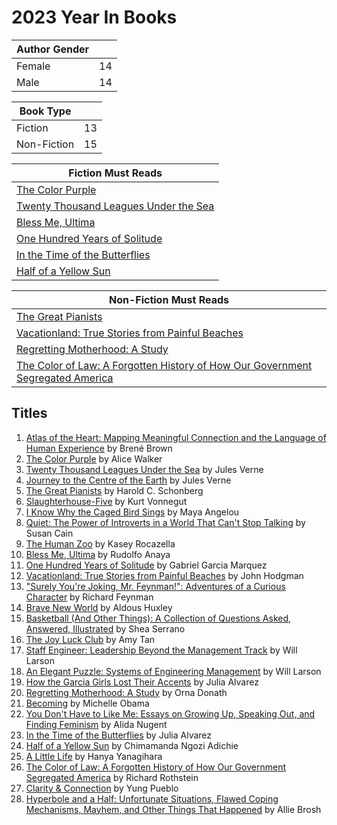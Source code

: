 # 2023 Year In Books

|Author Gender||
|-|-|
|Female| 14 |
|Male | 14 |

|Book Type||
|-|-|
|Fiction|13|
|Non-Fiction|15|

|Fiction Must Reads|
|-|
|[The Color Purple](https://www.barnesandnoble.com/w/color-purple-alice-walker/1100608832?ean=9780143135692)|
|[Twenty Thousand Leagues Under the Sea](https://www.barnesandnoble.com/w/twenty-thousand-leagues-under-the-sea-jules-verne/1100065464?ean=9780241198773)|
|[Bless Me, Ultima](https://www.barnesandnoble.com/w/bless-me-ultima-rudolfo-a-anaya/1100608829?ean=9780143137221)|
|[One Hundred Years of Solitude](https://www.barnesandnoble.com/w/one-hundred-years-of-solitude-gabriel-garc-a-m-rquez/1116668495?ean=9780060883287)|
|[In the Time of the Butterflies](https://www.barnesandnoble.com/w/in-the-time-of-the-butterflies-julia-alvarez/1103275566?ean=9781565129764)|
|[Half of a Yellow Sun](https://www.barnesandnoble.com/w/half-of-a-yellow-sun-chimamanda-ngozi-adichie/1100619131?ean=9781400095209)|

|Non-Fiction Must Reads|
|-|
|[The Great Pianists](https://www.barnesandnoble.com/w/great-pianists-from-mozart-to-the-present-harold-c-schonberg/1001189686?ean=9780671638375)|
|[Vacationland: True Stories from Painful Beaches](https://www.barnesandnoble.com/w/vacationland-john-hodgman/1126048979?ean=9780735224827)|
|[Regretting Motherhood: A Study](https://www.barnesandnoble.com/w/regretting-motherhood-orna-donath/1125454088?ean=9781623171377)|
|[The Color of Law: A Forgotten History of How Our Government Segregated America](https://www.barnesandnoble.com/w/the-color-of-law-richard-rothstein/1124822159?ean=9781631494536)|

## Titles

1. [Atlas of the Heart: Mapping Meaningful Connection and the Language of Human Experience](https://www.barnesandnoble.com/w/atlas-of-the-heart-bren-brown/1140074986?ean=9780399592553) by Brené Brown
1. [The Color Purple](https://www.barnesandnoble.com/w/color-purple-alice-walker/1100608832?ean=9780143135692) by Alice Walker
1. [Twenty Thousand Leagues Under the Sea](https://www.barnesandnoble.com/w/twenty-thousand-leagues-under-the-sea-jules-verne/1100065464?ean=9780241198773) by Jules Verne
1. [Journey to the Centre of the Earth](https://www.barnesandnoble.com/w/journey-to-the-center-of-the-earth-jules-verne/1100248018?ean=9780451532152) by Jules Verne
1. [The Great Pianists](https://www.barnesandnoble.com/w/great-pianists-from-mozart-to-the-present-harold-c-schonberg/1001189686?ean=9780671638375) by Harold C. Schonberg
1. [Slaughterhouse-Five](https://www.barnesandnoble.com/w/slaughterhouse-five-kurt-vonnegut/1100298143?ean=9780385333849) by Kurt Vonnegut
1. [I Know Why the Caged Bird Sings](https://www.barnesandnoble.com/w/i-know-why-the-caged-bird-sings-maya-angelou/1100392955?ean=9780812980028) by Maya Angelou
1. [Quiet: The Power of Introverts in a World That Can't Stop Talking](https://www.barnesandnoble.com/w/quiet-susan-cain/1101870221?ean=9780307352156) by Susan Cain
1. [The Human Zoo](https://www.barnesandnoble.com/w/the-human-zoo-kasey-rocazella/1139337276?ean=9780578798486) by Kasey Rocazella
1. [Bless Me, Ultima](https://www.barnesandnoble.com/w/bless-me-ultima-rudolfo-a-anaya/1100608829?ean=9780143137221) by Rudolfo Anaya
1. [One Hundred Years of Solitude](https://www.barnesandnoble.com/w/one-hundred-years-of-solitude-gabriel-garc-a-m-rquez/1116668495?ean=9780060883287) by Gabriel Garcia Marquez
1. [Vacationland: True Stories from Painful Beaches](https://www.barnesandnoble.com/w/vacationland-john-hodgman/1126048979?ean=9780735224827) by John Hodgman
1. ["Surely You're Joking, Mr. Feynman!": Adventures of a Curious Character](https://www.barnesandnoble.com/w/surely-youre-joking-mr-feynman-richard-phillips-feynman/1112142471?ean=9780393355628) by Richard Feynman
1. [Brave New World](https://www.barnesandnoble.com/w/brave-new-world-aldous-huxley/1100158848?ean=9780060850524) by Aldous Huxley
1. [Basketball (And Other Things): A Collection of Questions Asked, Answered, Illustrated](https://www.barnesandnoble.com/w/basketball-shea-serrano/1125674823?ean=9781419730368) by Shea Serrano
1. [The Joy Luck Club](https://www.barnesandnoble.com/w/joy-luck-club-amy-tan/1100023550?ean=9780143038092) by Amy Tan
1. [Staff Engineer: Leadership Beyond the Management Track](https://www.amazon.com/Staff-Engineer-Leadership-beyond-management/dp/1736417916/ref=tmm_pap_swatch_0?_encoding=UTF8&qid=&sr=) by Will Larson
1. [An Elegant Puzzle: Systems of Engineering Management](https://www.amazon.com/Elegant-Puzzle-Systems-Engineering-Management/dp/1732265186) by Will Larson
1. [How the Garcia Girls Lost Their Accents](https://www.barnesandnoble.com/w/how-the-garcia-girls-lost-their-accents-julia-alvarez/1102343702?ean=9781565129757) by Julia Alvarez
1. [Regretting Motherhood: A Study](https://www.barnesandnoble.com/w/regretting-motherhood-orna-donath/1125454088?ean=9781623171377) by Orna Donath
1. [Becoming](https://www.barnesandnoble.com/w/becoming-michelle-obama/1128038172?ean=9781524763145) by Michelle Obama
1. [You Don't Have to Like Me: Essays on Growing Up, Speaking Out, and Finding Feminism](https://www.barnesandnoble.com/w/you-dont-have-to-like-me-alida-nugent/1121152750?ean=9780142181683) by Alida Nugent
1. [In the Time of the Butterflies](https://www.barnesandnoble.com/w/in-the-time-of-the-butterflies-julia-alvarez/1103275566?ean=9781565129764) by Julia Alvarez
1. [Half of a Yellow Sun](https://www.barnesandnoble.com/w/half-of-a-yellow-sun-chimamanda-ngozi-adichie/1100619131?ean=9781400095209) by Chimamanda Ngozi Adichie
1. [A Little Life](https://www.barnesandnoble.com/w/a-little-life-hanya-yanagihara/1120019699?ean=9780804172707) by Hanya Yanagihara
1. [The Color of Law: A Forgotten History of How Our Government Segregated America](https://www.barnesandnoble.com/w/the-color-of-law-richard-rothstein/1124822159?ean=9781631494536) by Richard Rothstein
1. [Clarity & Connection](https://www.barnesandnoble.com/w/clarity-connection-yung-pueblo/1137398160?ean=9781524860486) by Yung Pueblo
1. [Hyperbole and a Half: Unfortunate Situations, Flawed Coping Mechanisms, Mayhem, and Other Things That Happened](https://www.barnesandnoble.com/w/hyperbole-and-a-half-allie-brosh/1115073383?ean=9781451666175) by Allie Brosh